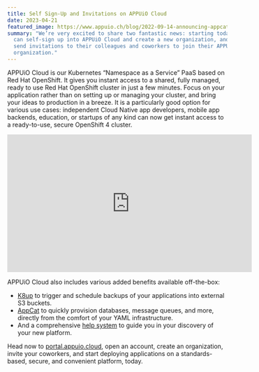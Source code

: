 ```yaml
---
title: Self Sign-Up and Invitations on APPUiO Cloud
date: 2023-04-21
featured_image: https://www.appuio.ch/blog/2022-09-14-announcing-appcat-on-appuio-cloud/appuio-slides-4-.png
summary: "We’re very excited to share two fantastic news: starting today, users
  can self-sign up into APPUiO Cloud and create a new organization, and also
  send invitations to their colleagues and coworkers to join their APPUiO Cloud
  organization."
---
```

APPUiO Cloud is our Kubernetes “Namespace as a Service” PaaS based on Red Hat OpenShift. It gives you instant access to a shared, fully managed, ready to use Red Hat OpenShift cluster in just a few minutes. Focus on your application rather than on setting up or managing your cluster, and bring your ideas to production in a breeze. It is a particularly good option for various use cases: independent Cloud Native app developers, mobile app backends, education, or startups of any kind can now get instant access to a ready-to-use, secure OpenShift 4 cluster.

<iframe width="560" height="315" src="https://www.youtube.com/embed/GwP172nGp1g" title="YouTube video player" frameborder="0" allow="accelerometer; autoplay; clipboard-write; encrypted-media; gyroscope; picture-in-picture; web-share" allowfullscreen></iframe>

APPUiO Cloud also includes various added benefits available off-the-box:

* [K8up](https://k8up.io/) to trigger and schedule backups of your applications into external S3 buckets.
* [AppCat](https://appcat.ch) to quickly provision databases, message queues, and more, directly from the comfort of your YAML infrastructure.
* And a comprehensive [help system](https://docs.appuio.cloud/) to guide you in your discovery of your new platform.

Head now to [portal.appuio.cloud](https://portal.appuio.cloud), open an account, create an organization, invite your coworkers, and start deploying applications on a standards-based, secure, and convenient platform, today.